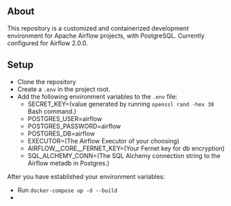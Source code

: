 
## About

This repository is a customized and containerized development environment for Apache Airflow projects, with PostgreSQL. Currently configured for Airflow 2.0.0.

## Setup

- Clone the repository
- Create a `.env` in the project root.
- Add the following environment variables to the `.env` file:
    - SECRET_KEY=(value generated by running `openssl rand -hex 30` Bash command.)
    - POSTGRES_USER=airflow
    - POSTGRES_PASSWORD=airflow
    - POSTGRES_DB=airflow
    - EXECUTOR=(The Airflow Executor of your choosing)
    - AIRFLOW__CORE__FERNET_KEY=(Your Fernet key for db encryption)
    - SQL_ALCHEMY_CONN=(The SQL Alchemy connection string to the Airflow metadb in Postgres.) 

After you have established your environment variables:

- Run `docker-compose up -d --build`
- 
